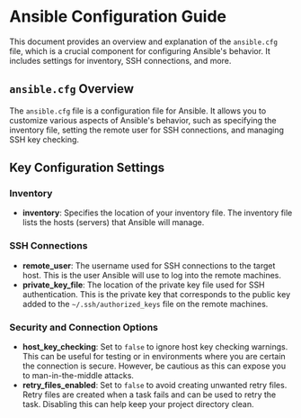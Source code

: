 # Ansible Configuration Guide

This document provides an overview and explanation of the `ansible.cfg` file, which is a crucial component for configuring Ansible's behavior. It includes settings for inventory, SSH connections, and more.

## `ansible.cfg` Overview

The `ansible.cfg` file is a configuration file for Ansible. It allows you to customize various aspects of Ansible's behavior, such as specifying the inventory file, setting the remote user for SSH connections, and managing SSH key checking.

## Key Configuration Settings

### Inventory

- **inventory**: Specifies the location of your inventory file. The inventory file lists the hosts (servers) that Ansible will manage.

### SSH Connections

- **remote_user**: The username used for SSH connections to the target host. This is the user Ansible will use to log into the remote machines.
- **private_key_file**: The location of the private key file used for SSH authentication. This is the private key that corresponds to the public key added to the `~/.ssh/authorized_keys` file on the remote machines.

### Security and Connection Options

- **host_key_checking**: Set to `false` to ignore host key checking warnings. This can be useful for testing or in environments where you are certain the connection is secure. However, be cautious as this can expose you to man-in-the-middle attacks.
- **retry_files_enabled**: Set to `false` to avoid creating unwanted retry files. Retry files are created when a task fails and can be used to retry the task. Disabling this can help keep your project directory clean.
